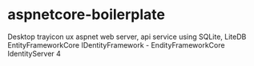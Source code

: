 # aspnetcore-boilerplate

Desktop
  trayicon ux
  aspnet web server, api service
  using SQLite, LiteDB
  EntityFrameworkCore
  IDentityFramework - EndityFrameworkCore
  IdentityServer 4
  
